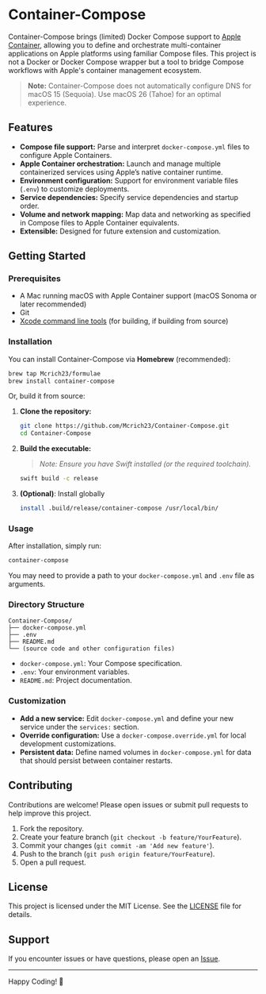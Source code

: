 # Container-Compose

Container-Compose brings (limited) Docker Compose support to [Apple Container](https://github.com/apple/container), allowing you to define and orchestrate multi-container applications on Apple platforms using familiar Compose files. This project is not a Docker or Docker Compose wrapper but a tool to bridge Compose workflows with Apple's container management ecosystem.

> **Note:** Container-Compose does not automatically configure DNS for macOS 15 (Sequoia). Use macOS 26 (Tahoe) for an optimal experience.

## Features

- **Compose file support:** Parse and interpret `docker-compose.yml` files to configure Apple Containers.
- **Apple Container orchestration:** Launch and manage multiple containerized services using Apple’s native container runtime.
- **Environment configuration:** Support for environment variable files (`.env`) to customize deployments.
- **Service dependencies:** Specify service dependencies and startup order.
- **Volume and network mapping:** Map data and networking as specified in Compose files to Apple Container equivalents.
- **Extensible:** Designed for future extension and customization.

## Getting Started

### Prerequisites

- A Mac running macOS with Apple Container support (macOS Sonoma or later recommended)
- Git
- [Xcode command line tools](https://developer.apple.com/xcode/resources/) (for building, if building from source)

### Installation

You can install Container-Compose via **Homebrew** (recommended):

```sh
brew tap Mcrich23/formulae
brew install container-compose
````

Or, build it from source:

1. **Clone the repository:**

   ```sh
   git clone https://github.com/Mcrich23/Container-Compose.git
   cd Container-Compose
   ```

2. **Build the executable:**

   > *Note: Ensure you have Swift installed (or the required toolchain).*

   ```sh
   swift build -c release
   ```

3. **(Optional)**: Install globally

   ```sh
   install .build/release/container-compose /usr/local/bin/
   ```

### Usage

After installation, simply run:

```sh
container-compose
```

You may need to provide a path to your `docker-compose.yml` and `.env` file as arguments.

### Directory Structure

```
Container-Compose/
├── docker-compose.yml
├── .env
├── README.md
└── (source code and other configuration files)
```

* `docker-compose.yml`: Your Compose specification.
* `.env`: Your environment variables.
* `README.md`: Project documentation.

### Customization

* **Add a new service:** Edit `docker-compose.yml` and define your new service under the `services:` section.
* **Override configuration:** Use a `docker-compose.override.yml` for local development customizations.
* **Persistent data:** Define named volumes in `docker-compose.yml` for data that should persist between container restarts.

## Contributing

Contributions are welcome! Please open issues or submit pull requests to help improve this project.

1. Fork the repository.
2. Create your feature branch (`git checkout -b feature/YourFeature`).
3. Commit your changes (`git commit -am 'Add new feature'`).
4. Push to the branch (`git push origin feature/YourFeature`).
5. Open a pull request.

## License

This project is licensed under the MIT License. See the [LICENSE](LICENSE) file for details.

## Support

If you encounter issues or have questions, please open an [Issue](https://github.com/Mcrich23/Container-Compose/issues).

---

Happy Coding! 🚀
